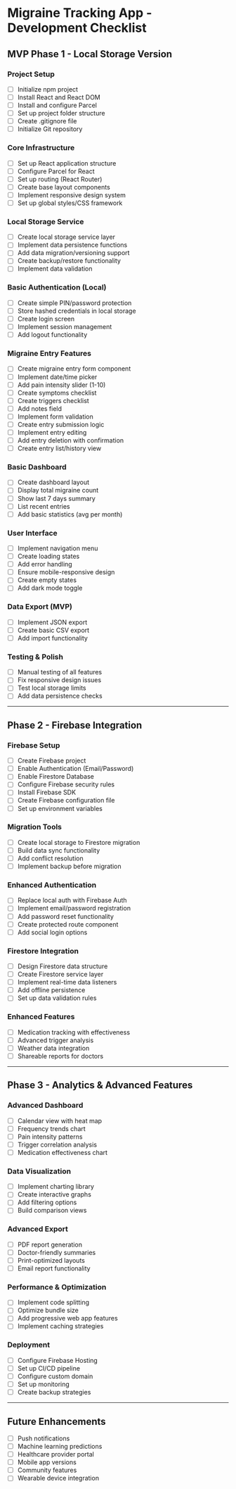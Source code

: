 # Migraine Tracking App - Development Checklist

## MVP Phase 1 - Local Storage Version

### Project Setup
- [ ] Initialize npm project
- [ ] Install React and React DOM
- [ ] Install and configure Parcel
- [ ] Set up project folder structure
- [ ] Create .gitignore file
- [ ] Initialize Git repository

### Core Infrastructure
- [ ] Set up React application structure
- [ ] Configure Parcel for React
- [ ] Set up routing (React Router)
- [ ] Create base layout components
- [ ] Implement responsive design system
- [ ] Set up global styles/CSS framework

### Local Storage Service
- [ ] Create local storage service layer
- [ ] Implement data persistence functions
- [ ] Add data migration/versioning support
- [ ] Create backup/restore functionality
- [ ] Implement data validation

### Basic Authentication (Local)
- [ ] Create simple PIN/password protection
- [ ] Store hashed credentials in local storage
- [ ] Create login screen
- [ ] Implement session management
- [ ] Add logout functionality

### Migraine Entry Features
- [ ] Create migraine entry form component
- [ ] Implement date/time picker
- [ ] Add pain intensity slider (1-10)
- [ ] Create symptoms checklist
- [ ] Create triggers checklist
- [ ] Add notes field
- [ ] Implement form validation
- [ ] Create entry submission logic
- [ ] Implement entry editing
- [ ] Add entry deletion with confirmation
- [ ] Create entry list/history view

### Basic Dashboard
- [ ] Create dashboard layout
- [ ] Display total migraine count
- [ ] Show last 7 days summary
- [ ] List recent entries
- [ ] Add basic statistics (avg per month)

### User Interface
- [ ] Implement navigation menu
- [ ] Create loading states
- [ ] Add error handling
- [ ] Ensure mobile-responsive design
- [ ] Create empty states
- [ ] Add dark mode toggle

### Data Export (MVP)
- [ ] Implement JSON export
- [ ] Create basic CSV export
- [ ] Add import functionality

### Testing & Polish
- [ ] Manual testing of all features
- [ ] Fix responsive design issues
- [ ] Test local storage limits
- [ ] Add data persistence checks

---

## Phase 2 - Firebase Integration

### Firebase Setup
- [ ] Create Firebase project
- [ ] Enable Authentication (Email/Password)
- [ ] Enable Firestore Database
- [ ] Configure Firebase security rules
- [ ] Install Firebase SDK
- [ ] Create Firebase configuration file
- [ ] Set up environment variables

### Migration Tools
- [ ] Create local storage to Firestore migration
- [ ] Build data sync functionality
- [ ] Add conflict resolution
- [ ] Implement backup before migration

### Enhanced Authentication
- [ ] Replace local auth with Firebase Auth
- [ ] Implement email/password registration
- [ ] Add password reset functionality
- [ ] Create protected route component
- [ ] Add social login options

### Firestore Integration
- [ ] Design Firestore data structure
- [ ] Create Firestore service layer
- [ ] Implement real-time data listeners
- [ ] Add offline persistence
- [ ] Set up data validation rules

### Enhanced Features
- [ ] Medication tracking with effectiveness
- [ ] Advanced trigger analysis
- [ ] Weather data integration
- [ ] Shareable reports for doctors

---

## Phase 3 - Analytics & Advanced Features

### Advanced Dashboard
- [ ] Calendar view with heat map
- [ ] Frequency trends chart
- [ ] Pain intensity patterns
- [ ] Trigger correlation analysis
- [ ] Medication effectiveness chart

### Data Visualization
- [ ] Implement charting library
- [ ] Create interactive graphs
- [ ] Add filtering options
- [ ] Build comparison views

### Advanced Export
- [ ] PDF report generation
- [ ] Doctor-friendly summaries
- [ ] Print-optimized layouts
- [ ] Email report functionality

### Performance & Optimization
- [ ] Implement code splitting
- [ ] Optimize bundle size
- [ ] Add progressive web app features
- [ ] Implement caching strategies

### Deployment
- [ ] Configure Firebase Hosting
- [ ] Set up CI/CD pipeline
- [ ] Configure custom domain
- [ ] Set up monitoring
- [ ] Create backup strategies

---

## Future Enhancements
- [ ] Push notifications
- [ ] Machine learning predictions
- [ ] Healthcare provider portal
- [ ] Mobile app versions
- [ ] Community features
- [ ] Wearable device integration
